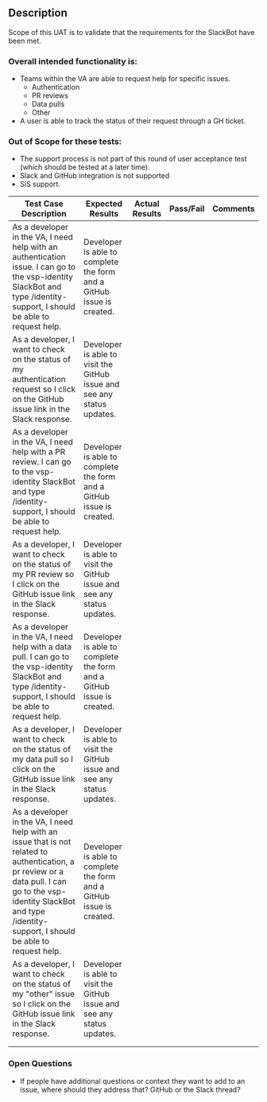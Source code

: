 
## Description
Scope of this UAT is to validate that the requirements for the SlackBot have been met.

### Overall intended functionality is:
- Teams within the VA are able to request help for specific issues.
  - Authentication
  - PR reviews
  - Data pulls
  - Other 
- A user is able to track the status of their request through a GH ticket.

### Out of Scope for these tests:
- The support process is not part of this round of user acceptance test (which should be tested at a later time).
- Slack and GitHub integration is not supported
- SiS support.


| Test Case Description | Expected Results | Actual Results | Pass/Fail |Comments
| ------ | ------ | ------ | ------ | ------ |
| As a developer in the VA, I need help with an authentication issue.  I can go to the vsp-identity SlackBot and type /identity-support, I should be able to request help. | Developer is able to complete the form and a GitHub issue is created. |  |  |  |
| As a developer, I want to check on the status of my authentication request so I click on the GitHub issue link in the Slack response. | Developer is able to visit the GitHub issue and see any status updates. |  |  |  |
| As a developer in the VA, I need help with a PR review.  I can go to the vsp-identity SlackBot and type /identity-support, I should be able to request help. | Developer is able to complete the form and a GitHub issue is created. |  |  |  |
| As a developer, I want to check on the status of my PR review so I click on the GitHub issue link in the Slack response. | Developer is able to visit the GitHub issue and see any status updates. |  |  |  |
| As a developer in the VA, I need help with a data pull.  I can go to the vsp-identity SlackBot and type /identity-support, I should be able to request help. | Developer is able to complete the form and a GitHub issue is created. |  |  |  |
| As a developer, I want to check on the status of my data pull so I click on the GitHub issue link in the Slack response. | Developer is able to visit the GitHub issue and see any status updates. |  |  |  |
| As a developer in the VA, I need help with an issue that is not related to authentication, a pr review or a data pull.  I can go to the vsp-identity SlackBot and type /identity-support, I should be able to request help. | Developer is able to complete the form and a GitHub issue is created. |  |  |  |
| As a developer, I want to check on the status of my "other" issue so I click on the GitHub issue link in the Slack response. | Developer is able to visit the GitHub issue and see any status updates. |  |  |  |
|  |  |  |  |  |
|  |  |  |  |  |

### Open Questions
- If people have additional questions or context they want to add to an issue, where should they address that?  GitHub or the Slack thread?
